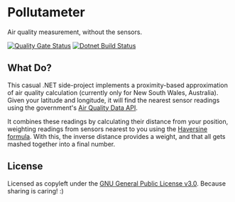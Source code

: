 # Pollutameter

Air quality measurement, without the sensors.

[![Quality Gate Status](https://sonarcloud.io/api/project_badges/measure?project=julietrb1_pollutameter&metric=alert_status)](https://sonarcloud.io/summary/new_code?id=julietrb1_pollutameter)
[![Dotnet Build Status](https://github.com/julietrb1/pollutameter/actions/workflows/dotnet.yml/badge.svg)](https://github.com/julietrb1/pollutameter/actions/workflows/dotnet.yml/badge.svg)

## What Do?

This casual .NET side-project implements a proximity-based approximation of air quality calculation (currently only for 
New South Wales, Australia). Given your latitude and longitude, it will find the nearest sensor readings using the government's
[Air Quality Data API](https://data.airquality.nsw.gov.au/docs/index.html).

It combines these readings by calculating their distance from your position, weighting readings
from sensors nearest to you using the [Haversine formula](http://en.wikipedia.org/wiki/Haversine_formula). With this,
the inverse distance provides a weight, and that all gets mashed together into a final number.

## License

Licensed as copyleft under the [GNU General Public License v3.0](https://spdx.org/licenses/GPL-3.0-or-later.html).
Because sharing is caring! :)
